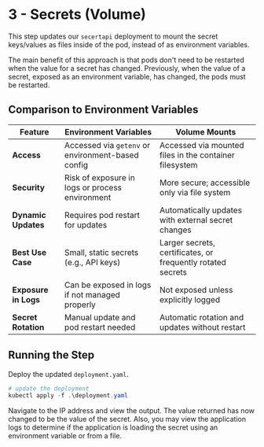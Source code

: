 # 3 - Secrets (Volume)

This step updates our `secertapi` deployment to mount the secret keys/values as files inside of the pod, instead of as environment variables. 

The main benefit of this approach is that pods don't need to be restarted when the value for a secret has changed. Previously, when the value of a secret, exposed as an environment variable, has changed, the pods must be restarted. 

## Comparison to Environment Variables

| **Feature**                   | **Environment Variables**                             | **Volume Mounts**                                       |
|-------------------------------|-------------------------------------------------------|---------------------------------------------------------|
| **Access**                     | Accessed via `getenv` or environment-based config     | Accessed via mounted files in the container filesystem  |
| **Security**                   | Risk of exposure in logs or process environment       | More secure; accessible only via file system            |
| **Dynamic Updates**            | Requires pod restart for updates                     | Automatically updates with external secret changes      |
| **Best Use Case**              | Small, static secrets (e.g., API keys)                | Larger secrets, certificates, or frequently rotated secrets |
| **Exposure in Logs**           | Can be exposed in logs if not managed properly        | Not exposed unless explicitly logged                    |
| **Secret Rotation**            | Manual update and pod restart needed                  | Automatic rotation and updates without restart          |

## Running the Step

Deploy the updated `deployment.yaml`. 

```powershell
# update the deployment
kubectl apply -f .\deployment.yaml
```

Navigate to the IP address and view the output. The value returned has now changed to be the value of the secret. Also, you may view the application logs to determine if the application is loading the secret using an environment variable or from a file. 